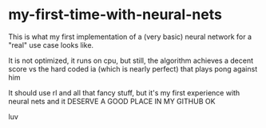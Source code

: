 # my-first-time-with-neural-nets

This is what my first implementation of a (very basic) neural network for a "real" use case looks like.

It is not optimized, it runs on cpu, but still, the algorithm achieves a decent score vs the hard coded ia (which is nearly perfect) that plays pong against him

It should use rl and all that fancy stuff, but it's my first experience with neural nets and it DESERVE A GOOD PLACE IN MY GITHUB OK

luv

